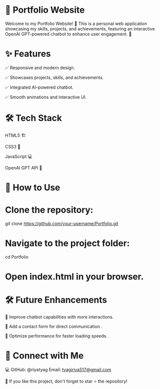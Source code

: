 # 💼 Portfolio Website

Welcome to my Portfolio Website! 🚀 This is a personal web application showcasing my skills, projects, and achievements, featuring an interactive OpenAI GPT-powered chatbot to enhance user engagement. 💬

# ✨ Features

✅ Responsive and modern design.

✅ Showcases projects, skills, and achievements.

✅ Integrated AI-powered chatbot.

✅ Smooth animations and interactive UI.

# 🛠️ Tech Stack

HTML5 🏗️

CSS3 🎨

JavaScript 💻

OpenAI GPT API 🤖

# 🎯 How to Use

# Clone the repository:

git clone https://github.com/your-username/Portfolio.git

# Navigate to the project folder:

cd Portfolio

# Open index.html in your browser.

# 🛠️ Future Enhancements
🚀 Improve chatbot capabilities with more interactions.

🚀 Add a contact form for direct communication .

🚀 Optimize performance for faster loading speeds. 

# 📢 Connect with Me

💻 GitHub: @riyatyag 
Email: tyagiriya517@gmail.com

🌟 If you like this project, don't forget to star ⭐ the repository!


